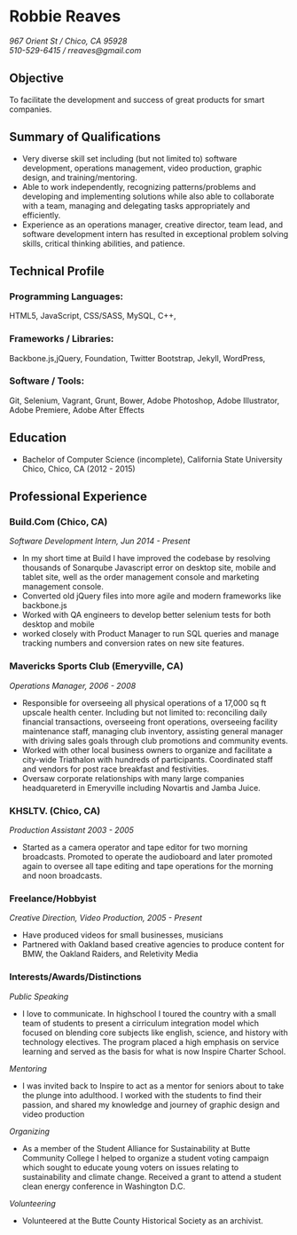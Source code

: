 Robbie Reaves
===============
 
_967 Orient St / Chico, CA 95928_  
_510-529-6415 / rreaves@gmail.com_
 
Objective
---------
 
To facilitate the development and success of great products for smart companies.
 
Summary of Qualifications
-------------------------
 
* Very diverse skill set including (but not limited to) software development,
  operations management, video production, graphic design, and training/mentoring.
* Able to work independently, recognizing patterns/problems and developing and
  implementing solutions while also able to collaborate with a team, managing
  and delegating tasks appropriately and efficiently.
* Experience as an operations manager, creative director, team lead, and software development intern
  has resulted in exceptional problem solving skills, critical thinking abilities, and patience.
 
Technical Profile
-----------------
 
### Programming Languages:
 
HTML5, JavaScript, CSS/SASS, MySQL, C++,
 
### Frameworks / Libraries:
 
Backbone.js,jQuery, Foundation, Twitter Bootstrap, Jekyll, WordPress, 
 
### Software / Tools:
 
Git, Selenium, Vagrant, Grunt, Bower, Adobe Photoshop, Adobe Illustrator, Adobe Premiere, Adobe After Effects
 
Education
----------------------------
 
* Bachelor of Computer Science (incomplete), California State University Chico,
  Chico, CA (2012 - 2015)
 
Professional Experience
-----------------------
 
### Build.Com (Chico, CA)
 
_Software Development Intern, Jun 2014 - Present_
 
* In my short time at Build I have improved the codebase by resolving thousands of Sonarqube Javascript error on desktop site, mobile and tablet site, well as the order management console and marketing management console.
* Converted old jQuery files into more agile and modern frameworks like backbone.js
* Worked with QA engineers to develop better selenium tests for both desktop and mobile
* worked closely with Product Manager to run SQL queries and manage tracking numbers and conversion rates on new site features.
 
 
### Mavericks Sports Club (Emeryville, CA)
 
_Operations Manager, 2006 - 2008_
 
* Responsible for overseeing all physical operations of a 17,000 sq ft upscale health center. Including but not limited to: reconciling daily financial transactions, overseeing front operations, overseeing facility maintenance staff, managing club inventory, assisting general manager with driving sales goals through club promotions and community events. 
* Worked with other local business owners to organize and facilitate a city-wide Triathalon with hundreds of participants. Coordinated staff and vendors for post race breakfast and festivities. 
* Oversaw corporate relationships with many large companies headquareterd in Emeryville including Novartis and Jamba Juice.
 
### KHSLTV. (Chico, CA)
 
_Production Assistant 2003 - 2005_
 
* Started as a camera operator and tape editor for two morning broadcasts. Promoted to operate the audioboard and later promoted again to oversee all tape editing and tape operations for the morning and noon broadcasts. 
 
 
### Freelance/Hobbyist
 
_Creative Direction, Video Production, 2005 - Present_
 
* Have produced videos for small businesses, musicians
* Partnered with Oakland based creative agencies to produce content for BMW, the Oakland Raiders, and Reletivity Media
 
### Interests/Awards/Distinctions
 
_Public Speaking_
* I love to communicate. In highschool I toured the country with a small team of students to present a cirriculum integration model which focused on blending core subjects like english, science, and history with technology electives. The program placed a high emphasis on service learning and served as the basis for what is now Inspire Charter School. 
 
_Mentoring_
* I was invited back to Inspire to act as a mentor for seniors about to take the plunge into adulthood. I worked with the students to find their passion, and shared my knowledge and journey of graphic design and video production
 
_Organizing_ 
* As a member of the Student Alliance for Sustainability at Butte Community College I helped to organize a student voting campaign which sought to educate young voters on issues relating to sustainability and climate change. Received a grant to attend a student clean energy conference in Washington D.C.
 
_Volunteering_
* Volunteered at the Butte County Historical Society as an archivist. 
